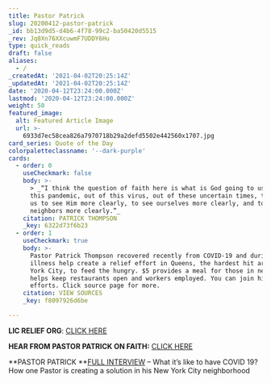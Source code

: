 ```yaml
---
title: Pastor Patrick
slug: 20200412-pastor-patrick
_id: bb13d9d5-d4b6-4f78-99c2-ba50420d5515
_rev: Jq8Xn76XXcuwmF7UDDY6Hu
type: quick_reads
draft: false
aliases:
  - /
_createdAt: '2021-04-02T20:25:14Z'
_updatedAt: '2021-04-02T20:25:14Z'
date: '2020-04-12T23:24:00.000Z'
lastmod: '2020-04-12T23:24:00.000Z'
weight: 50
featured_image:
  alt: Featured Article Image
  url: >-
    6933d7ec58cea826a7970718b29a2defd5502e442560x1707.jpg
card_series: Quote of the Day
colorpaletteclassname: '--dark-purple'
cards:
  - order: 0
    useCheckmark: false
    body: >-
      > _“I think the question of faith here is what is God going to use out of
      this pandemic, out of this virus, out of these uncertain times, to allow
      us to see Him more clearly, to see ourselves more clearly, and to see our
      neighbors more clearly.”_
    citation: PATRICK THOMPSON
    _key: 6322d73f6b23
  - order: 1
    useCheckmark: true
    body: >-
      Pastor Patrick Thompson recovered recently from COVID-19 and during his
      illness help create a relief effort in Queens, the hardest hit area of New
      York City, to feed the hungry. $5 provides a meal for those in need AND
      helps keep restaurants open and workers employed. You can join him in his
      efforts. Click source page for more.
    citation: VIEW SOURCES
    _key: f8097926d6be

---
```

**LIC RELIEF ORG**: [CLICK HERE](https://licrelief.org/)

**HEAR FROM PASTOR PATRICK ON FAITH:** [CLICK HERE](https://www.youtube.com/watch?v=m1WASpk1Zng)

**PASTOR PATRICK **[FULL INTERVIEW](https://smarthernews.com/article/what-is-it-like-to-have-covid-19/) – What it’s like to have COVID 19? How one Pastor is creating a solution in his New York City neighborhood